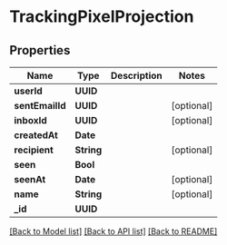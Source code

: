 # TrackingPixelProjection

## Properties
Name | Type | Description | Notes
------------ | ------------- | ------------- | -------------
**userId** | **UUID** |  | 
**sentEmailId** | **UUID** |  | [optional] 
**inboxId** | **UUID** |  | [optional] 
**createdAt** | **Date** |  | 
**recipient** | **String** |  | [optional] 
**seen** | **Bool** |  | 
**seenAt** | **Date** |  | [optional] 
**name** | **String** |  | [optional] 
**_id** | **UUID** |  | 

[[Back to Model list]](../README#documentation-for-models) [[Back to API list]](../README#documentation-for-api-endpoints) [[Back to README]](../README)



